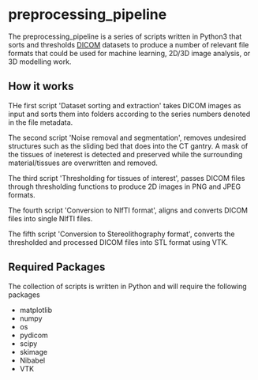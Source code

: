 # preprocessing_pipeline

The preprocessing_pipeline is a series of scripts written in Python3 that sorts and thresholds [DICOM](https://www.dicomstandard.org/about/) datasets to produce a number of relevant file formats that could be used for machine learning, 2D/3D image analysis, or 3D modelling work.

## How it works
THe first script 'Dataset sorting and extraction' takes DICOM images as input and sorts them into folders according to the series numbers denoted in the file metadata.

The second script 'Noise removal and segmentation', removes undesired structures such as the sliding bed that does into the CT gantry. A mask of the tissues of ineterest is detected and preserved while the surrounding material/tissues are overwritten and removed.

The third script 'Thresholding for tissues of interest', passes DICOM files through thresholding functions to produce 2D images in PNG and JPEG formats.

The fourth script 'Conversion to NIfTI format', aligns and converts DICOM files into single NIfTI files.

The fifth script 'Conversion to Stereolithography format', converts the thresholded and processed DICOM files into STL format using VTK.



## Required Packages
The collection of scripts is written in Python and will require the following packages
- matplotlib
- numpy
- os
- pydicom
- scipy
- skimage
- Nibabel
- VTK

